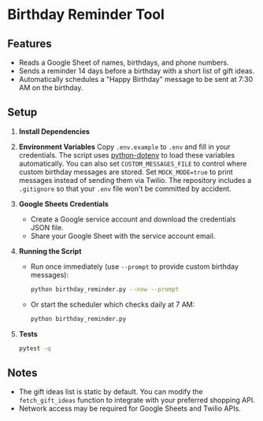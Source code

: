 # Birthday Reminder Tool

## Features

- Reads a Google Sheet of names, birthdays, and phone numbers.
- Sends a reminder 14 days before a birthday with a short list of gift ideas.
- Automatically schedules a "Happy Birthday" message to be sent at 7:30 AM on the birthday.

## Setup

1. **Install Dependencies**

2. **Environment Variables**
   Copy `.env.example` to `.env` and fill in your credentials. The script uses [python-dotenv](https://github.com/theskumar/python-dotenv) to load these variables automatically.
   You can also set `CUSTOM_MESSAGES_FILE` to control where custom birthday messages are stored. Set `MOCK_MODE=true` to print messages instead of sending them via Twilio.
   The repository includes a `.gitignore` so that your `.env` file won't be committed by accident.

3. **Google Sheets Credentials**
   - Create a Google service account and download the credentials JSON file.
   - Share your Google Sheet with the service account email.

4. **Running the Script**
   - Run once immediately (use `--prompt` to provide custom birthday messages):
     ```bash
     python birthday_reminder.py --now --prompt
     ```
   - Or start the scheduler which checks daily at 7 AM:
     ```bash
     python birthday_reminder.py
     ```
5. **Tests**
   ```bash
   pytest -q
   ```
## Notes

- The gift ideas list is static by default. You can modify the `fetch_gift_ideas` function to integrate with your preferred shopping API.
- Network access may be required for Google Sheets and Twilio APIs.
